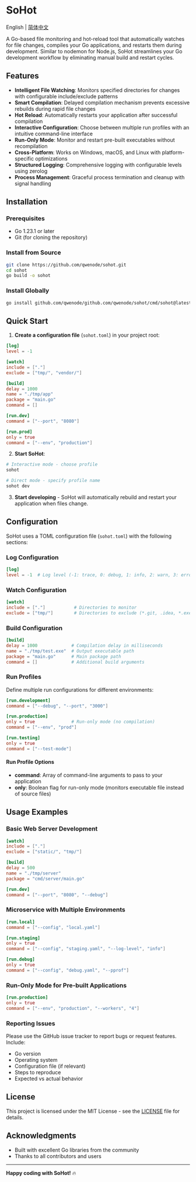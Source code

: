 # SoHot 

English | [简体中文](README_CN.md)

A Go-based file monitoring and hot-reload tool that automatically watches for file changes, compiles your Go applications, and restarts them during development. Similar to nodemon for Node.js, SoHot streamlines your Go development workflow by eliminating manual build and restart cycles.

## Features

- **Intelligent File Watching**: Monitors specified directories for changes with configurable include/exclude patterns
- **Smart Compilation**: Delayed compilation mechanism prevents excessive rebuilds during rapid file changes
- **Hot Reload**: Automatically restarts your application after successful compilation
- **Interactive Configuration**: Choose between multiple run profiles with an intuitive command-line interface
- **Run-Only Mode**: Monitor and restart pre-built executables without recompilation
- **Cross-Platform**: Works on Windows, macOS, and Linux with platform-specific optimizations
- **Structured Logging**: Comprehensive logging with configurable levels using zerolog
- **Process Management**: Graceful process termination and cleanup with signal handling

## Installation

### Prerequisites

- Go 1.23.1 or later
- Git (for cloning the repository)

### Install from Source

```bash
git clone https://github.com/qwenode/sohot.git
cd sohot
go build -o sohot
```

### Install Globally

```bash
go install github.com/qwenode/github.com/qwenode/sohot/cmd/sohot@latest
```

## Quick Start

1. **Create a configuration file** (`sohot.toml`) in your project root:

```toml
[log]
level = -1

[watch]
include = ["."]
exclude = ["tmp/", "vendor/"]

[build]
delay = 1000
name = "./tmp/app"
package = "main.go"
command = []

[run.dev]
command = ["--port", "8080"]

[run.prod]
only = true
command = ["--env", "production"]
```

2. **Start SoHot**:

```bash
# Interactive mode - choose profile
sohot

# Direct mode - specify profile name
sohot dev
```

3. **Start developing** - SoHot will automatically rebuild and restart your application when files change.

## Configuration

SoHot uses a TOML configuration file (`sohot.toml`) with the following sections:

### Log Configuration

```toml
[log]
level = -1  # Log level (-1: trace, 0: debug, 1: info, 2: warn, 3: error, 4: fatal)
```

### Watch Configuration

```toml
[watch]
include = ["."]           # Directories to monitor
exclude = ["tmp/"]        # Directories to exclude (*.git, .idea, *.exe automatically excluded)
```

### Build Configuration

```toml
[build]
delay = 1000             # Compilation delay in milliseconds
name = "./tmp/test.exe"  # Output executable path
package = "main.go"      # Main package path
command = []             # Additional build arguments
```

### Run Profiles

Define multiple run configurations for different environments:

```toml
[run.development]
command = ["--debug", "--port", "3000"]

[run.production]
only = true              # Run-only mode (no compilation)
command = ["--env", "prod"]

[run.testing]
only = true
command = ["--test-mode"]
```

#### Run Profile Options

- **command**: Array of command-line arguments to pass to your application
- **only**: Boolean flag for run-only mode (monitors executable file instead of source files)


## Usage Examples

### Basic Web Server Development

```toml
[watch]
include = ["."]
exclude = ["static/", "tmp/"]

[build]
delay = 500
name = "./tmp/server"
package = "cmd/server/main.go"

[run.dev]
command = ["--port", "8080", "--debug"]
```

### Microservice with Multiple Environments

```toml
[run.local]
command = ["--config", "local.yaml"]

[run.staging]
only = true
command = ["--config", "staging.yaml", "--log-level", "info"]

[run.debug]
only = true
command = ["--config", "debug.yaml", "--pprof"]
```

### Run-Only Mode for Pre-built Applications

```toml
[run.production]
only = true
command = ["--env", "production", "--workers", "4"]
```

### Reporting Issues

Please use the GitHub issue tracker to report bugs or request features. Include:

- Go version
- Operating system
- Configuration file (if relevant)
- Steps to reproduce
- Expected vs actual behavior

## License

This project is licensed under the MIT License - see the [LICENSE](LICENSE) file for details.

## Acknowledgments

- Built with excellent Go libraries from the community
- Thanks to all contributors and users

---

**Happy coding with SoHot!** 🔥